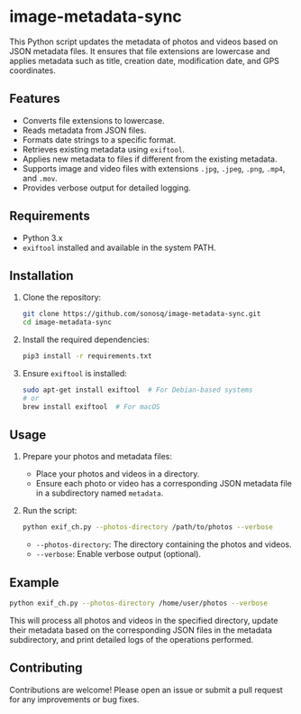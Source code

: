 # image-metadata-sync

This Python script updates the metadata of photos and videos based on JSON metadata files. It ensures that file extensions are lowercase and applies metadata such as title, creation date, modification date, and GPS coordinates.

## Features

- Converts file extensions to lowercase.
- Reads metadata from JSON files.
- Formats date strings to a specific format.
- Retrieves existing metadata using `exiftool`.
- Applies new metadata to files if different from the existing metadata.
- Supports image and video files with extensions `.jpg`, `.jpeg`, `.png`, `.mp4`, and `.mov`.
- Provides verbose output for detailed logging.

## Requirements

- Python 3.x
- `exiftool` installed and available in the system PATH.

## Installation

1. Clone the repository:

    ```sh
    git clone https://github.com/sonosq/image-metadata-sync.git
    cd image-metadata-sync
    ```

2. Install the required dependencies:

    ```sh
    pip3 install -r requirements.txt
    ```

3. Ensure `exiftool` is installed:

    ```sh
    sudo apt-get install exiftool  # For Debian-based systems
    # or
    brew install exiftool  # For macOS
    ```

## Usage

1. Prepare your photos and metadata files:
    - Place your photos and videos in a directory.
    - Ensure each photo or video has a corresponding JSON metadata file in a subdirectory named `metadata`.

2. Run the script:

    ```sh
    python exif_ch.py --photos-directory /path/to/photos --verbose
    ```

    - `--photos-directory`: The directory containing the photos and videos.
    - `--verbose`: Enable verbose output (optional).

## Example

```sh
python exif_ch.py --photos-directory /home/user/photos --verbose
```

This will process all photos and videos in the specified directory, update their metadata based on the corresponding JSON files in the metadata subdirectory, and print detailed logs of the operations performed.


## Contributing

Contributions are welcome! Please open an issue or submit a pull request for any improvements or bug fixes.



